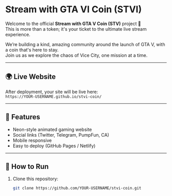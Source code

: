 # Stream with GTA VI Coin (STVI)

Welcome to the official **Stream with GTA V Coin (STV)** project 🚀  
This is more than a token; it's your ticket to the ultimate live stream experience.

We’re building a kind, amazing community around the launch of GTA V, with a coin that's here to stay.  
Join us as we explore the chaos of Vice City, one mission at a time.

---

## 🌍 Live Website
After deployment, your site will be live here:  
`https://YOUR-USERNAME.github.io/stvi-coin/`

---

## 📌 Features
- Neon-style animated gaming website
- Social links (Twitter, Telegram, PumpFun, CA)
- Mobile responsive
- Easy to deploy (GitHub Pages / Netlify)

---

## 🚀 How to Run
1. Clone this repository:
   ```bash
   git clone https://github.com/YOUR-USERNAME/stvi-coin.git


